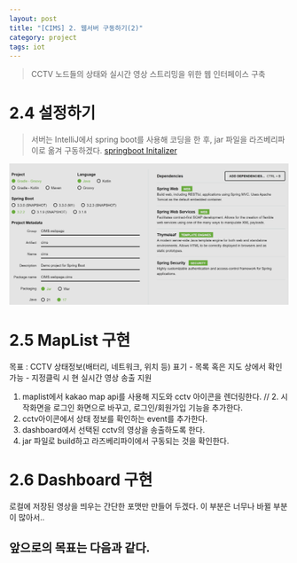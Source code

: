 ```yaml
---
layout: post
title: "[CIMS] 2. 웹서버 구동하기(2)"
category: project
tags: iot
---
```


> CCTV 노드들의 상태와 실시간 영상 스트리밍을 위한 웹 인터페이스 구축

<!--more-->

# 2.4  설정하기
> 서버는 IntelliJ에서 spring boot를 사용해 코딩을 한 후, jar 파일을 라즈베리파이로 옮겨 구동하겠다.
[springboot Initalizer](https://start.spring.io/)

![springboot-initalizer](/assets/img/2024-02-16/springboot-initializer.png)

# 2.5 MapList 구현
목표 : CCTV 상태정보(배터리, 네트워크, 위치 등) 표기
    - 목록 혹은 지도 상에서 확인 가능
    - 지정클릭 시 현 실시간 영상 송출 지원

1. maplist에서 kakao map api를 사용해 지도와 cctv 아이콘을 렌더링한다.
// 2. 시작화면을 로그인 화면으로 바꾸고, 로그인/회원가입 기능을 추가한다.
3. cctv아이콘에서 상태 정보를 확인하는 event를 추가한다.
4. dashboard에서 선택된 cctv의 영상을 송출하도록 한다.
5. jar 파일로 build하고 라즈베리파이에서 구동되는 것을 확인한다.


# 2.6 Dashboard 구현
로컬에 저장된 영상을 띄우는 간단한 포맷만 만들어 두겠다. 이 부분은 너무나 바뀔 부분이 많아서..


앞으로의 목표는 다음과 같다.
- 